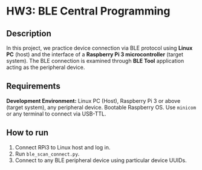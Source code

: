 # HW3: BLE Central Programming

## Description
In this project, we practice device connection via BLE protocol using **Linux PC** (host) and the interface of a **Raspberry Pi 3 microcontroller** (target system). The BLE connection is examined through **BLE Tool** application acting as the peripheral device.

## Requirements
**Development Environment:** 
Linux PC (Host), Raspberry Pi 3 or above (target system), any peripheral device.
Bootable Raspberry OS. Use `minicom` or any terminal to connect via USB-TTL.

## How to run
1. Connect RPi3 to Linux host and log in.
2. Run `ble_scan_connect.py`.
3. Connect to any BLE peripheral device using particular device UUIDs. 

